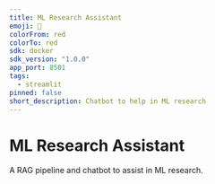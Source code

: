 ```yaml
---
title: ML Research Assistant
emoji: 🚀
colorFrom: red
colorTo: red
sdk: docker
sdk_version: "1.0.0"
app_port: 8501
tags:
  - streamlit
pinned: false
short_description: Chatbot to help in ML research
---
```


# ML Research Assistant

A RAG pipeline and chatbot to assist in ML research.
